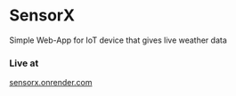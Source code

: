 # SensorX
Simple Web-App for IoT device that gives live weather data

### Live at
[sensorx.onrender.com](https://sensorx.onrender.com)
